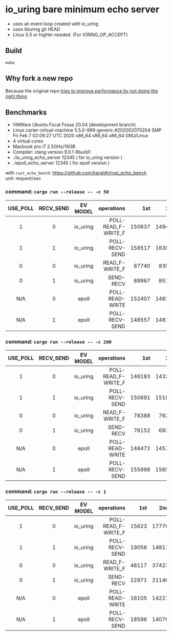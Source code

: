 # io_uring bare minimum echo server

* uses an event loop created with io_uring
* uses liburing git HEAD
* Linux 5.5 or higHer needed. (For IORING_OP_ACCEPT)

## Build

`make`

## Why fork a new repo

Because the original repo [tries to improve performance by not doing the right thing](https://github.com/frevib/io_uring-echo-server/commit/99409e6dcddc1815e35b78a27bb630b20f0eecd7#diff-3bd7f4165bd0d48db65a29389c0eb6c3R202)

## Benchmarks

* VMWare Ubuntu Focal Fossa 20.04 (development branch)
* Linux carter-virtual-machine 5.5.0-999-generic #202002070204 SMP Fri Feb 7 02:09:27 UTC 2020 x86_64 x86_64 x86_64 GNU/Linux
* 4 virtual cores
* Macbook pro i7 2.5GHz/16GB
* Compiler: clang version 9.0.1-8build1
* ./io_uring_echo_server 12345 ( for io_uring version )
* ./epoll_echo_server 12345 ( for epoll version )

with `rust_echo_bench`: https://github.com/haraldh/rust_echo_bench  
unit: request/sec

### command: `cargo run --release -- -c 50`

USE_POLL | RECV_SEND | EV MODEL |           operations |     1st |     2nd |     3rd |     mid |    rate
:-:      | :-:       | :-:      |                   -: |      -: |      -: |      -: |      -: |      -:
1        | 0         | io_uring |  POLL-READ_F-WRITE_F |  150637 |  149408 |  153421 |  150637 | 101.40%
1        | 1         | io_uring |       POLL-RECV-SEND |  158517 |  163899 |  156310 |  158517 | 106.70%
0        | 0         | io_uring |       READ_F-WRITE_F |   87740 |   83988 |   91266 |   87740 |  59.06%
0        | 1         | io_uring |            SEND-RECV |   88967 |   85187 |   80674 |   85187 |  57.34%
N/A      | 0         | epoll    |      POLL-READ-WRITE |  152407 |  148379 |  150991 |  150991 | 101.64%
N/A      | 1         | epoll    |       POLL-RECV-SEND |  148557 |  148124 |  148606 |  148557 | 100.00%

### command: `cargo run --release -- -c 200`

USE_POLL | RECV_SEND | EV MODEL |           operations |     1st |     2nd |     3rd |     mid |    rate
:-:      | :-:       | :-:      |                   -: |      -: |      -: |      -: |      -: |      -:
1        | 0         | io_uring |  POLL-READ_F-WRITE_F |  146183 |  143251 |  146514 |  146183 |  98.75%
1        | 1         | io_uring |       POLL-RECV-SEND |  150691 |  151855 |  147474 |  150691 | 101.79%
0        | 0         | io_uring |       READ_F-WRITE_F |   78388 |   76215 |   77005 |   77005 |  52.02%
0        | 1         | io_uring |            SEND-RECV |   76152 |   69351 |   76097 |   76097 |  51.40%
N/A      | 0         | epoll    |      POLL-READ-WRITE |  148472 |  145701 |  147827 |  147827 |  99.86%
N/A      | 1         | epoll    |       POLL-RECV-SEND |  155998 |  156516 |  155453 |  156516 | 100.00%

### command: `cargo run --release -- -c 1`

USE_POLL | RECV_SEND | EV MODEL |           operations |     1st |     2nd |     3rd |     mid |    rate
:-:      | :-:       | :-:      |                   -: |      -: |      -: |      -: |      -: |      -:
1        | 0         | io_uring |  POLL-READ_F-WRITE_F |   15623 |   17776 |   18675 |   17776 | 118.93%
1        | 1         | io_uring |       POLL-RECV-SEND |   19056 |   14811 |   14145 |   14811 |  99.10%
0        | 0         | io_uring |       READ_F-WRITE_F |   48117 |   37423 |   46210 |   46210 | 309.18%
0        | 1         | io_uring |            SEND-RECV |   22971 |   21146 |   20152 |   21146 | 141.48%
N/A      | 0         | epoll    |      POLL-READ-WRITE |   16105 |   14227 |   15672 |   15672 | 104.86%
N/A      | 1         | epoll    |       POLL-RECV-SEND |   18596 |   14076 |   14946 |   14946 | 100.00%
